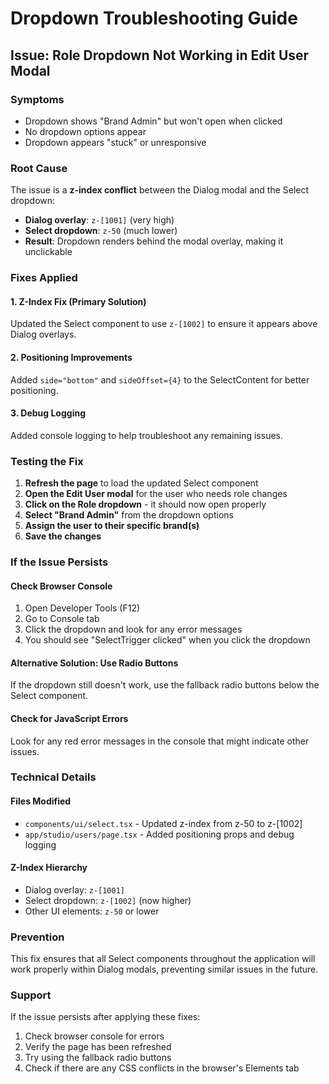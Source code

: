 # Dropdown Troubleshooting Guide

## Issue: Role Dropdown Not Working in Edit User Modal

### Symptoms

- Dropdown shows "Brand Admin" but won't open when clicked
- No dropdown options appear
- Dropdown appears "stuck" or unresponsive

### Root Cause

The issue is a **z-index conflict** between the Dialog modal and the Select dropdown:

- **Dialog overlay**: `z-[1001]` (very high)
- **Select dropdown**: `z-50` (much lower)
- **Result**: Dropdown renders behind the modal overlay, making it unclickable

### Fixes Applied

#### 1. Z-Index Fix (Primary Solution)

Updated the Select component to use `z-[1002]` to ensure it appears above Dialog overlays.

#### 2. Positioning Improvements

Added `side="bottom"` and `sideOffset={4}` to the SelectContent for better positioning.

#### 3. Debug Logging

Added console logging to help troubleshoot any remaining issues.

### Testing the Fix

1. **Refresh the page** to load the updated Select component
2. **Open the Edit User modal** for the user who needs role changes
3. **Click on the Role dropdown** - it should now open properly
4. **Select "Brand Admin"** from the dropdown options
5. **Assign the user to their specific brand(s)**
6. **Save the changes**

### If the Issue Persists

#### Check Browser Console

1. Open Developer Tools (F12)
2. Go to Console tab
3. Click the dropdown and look for any error messages
4. You should see "SelectTrigger clicked" when you click the dropdown

#### Alternative Solution: Use Radio Buttons

If the dropdown still doesn't work, use the fallback radio buttons below the Select component.

#### Check for JavaScript Errors

Look for any red error messages in the console that might indicate other issues.

### Technical Details

#### Files Modified

- `components/ui/select.tsx` - Updated z-index from z-50 to z-[1002]
- `app/studio/users/page.tsx` - Added positioning props and debug logging

#### Z-Index Hierarchy

- Dialog overlay: `z-[1001]`
- Select dropdown: `z-[1002]` (now higher)
- Other UI elements: `z-50` or lower

### Prevention

This fix ensures that all Select components throughout the application will work properly within Dialog modals, preventing similar issues in the future.

### Support

If the issue persists after applying these fixes:

1. Check browser console for errors
2. Verify the page has been refreshed
3. Try using the fallback radio buttons
4. Check if there are any CSS conflicts in the browser's Elements tab
